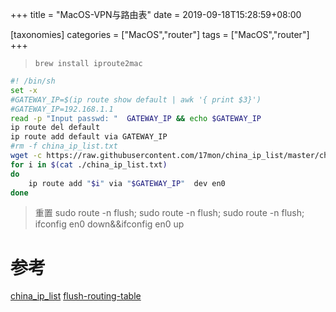 +++
title = "MacOS-VPN与路由表"
date =  2019-09-18T15:28:59+08:00


[taxonomies]
categories = ["MacOS","router"]
tags = ["MacOS","router"]
+++

> `brew install iproute2mac`
```bash
#! /bin/sh
set -x
#GATEWAY_IP=$(ip route show default | awk '{ print $3}')
#GATEWAY_IP=192.168.1.1
read -p "Input passwd: "  GATEWAY_IP && echo $GATEWAY_IP
ip route del default
ip route add default via GATEWAY_IP
#rm -f china_ip_list.txt
wget -c https://raw.githubusercontent.com/17mon/china_ip_list/master/china_ip_list.txt
for i in $(cat ./china_ip_list.txt)
do
    ip route add "$i" via "$GATEWAY_IP"  dev en0
done
```

> 重置
> sudo route -n flush; sudo route -n flush; sudo route -n flush;
> ifconfig en0 down&&ifconfig en0 up


# 参考
[china_ip_list](https://github.com/17mon/china_ip_list)
[flush-routing-table](http://webdeveloper.gdemolished.com/how-to-flush-routing-table-on-a-mac/)

